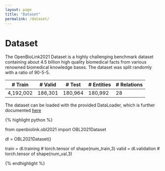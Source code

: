 ```yaml
---
layout: page
title: "Dataset"
permalink: /dataset/
---
```


# Dataset

The OpenBioLink2021 Dataset is a highly challenging benchmark dataset containing about 4.5 billion high quality biomedical facts from various renowned biomedical knowledge bases. The dataset was split randomly with a ratio of 90-5-5.

| # Train   | # Valid | # Test  | # Entities | # Relations |
|-----------|---------|---------|------------|-------------|
| 4,192,002 | 186,301 | 180,964 | 180,992    | 28          |

The dataset can be loaded with the provided DataLoader, which is further documented [here](../obl2021.html#obl2021.OBL2021Dataset)

{% highlight python %}

from openbiolink.obl2021 import OBL2021Dataset

dl = OBL2021Dataset()

train = dl.training # torch.tensor of shape(num_train,3)
valid = dl.validation # torch.tensor of shape(num_val,3)

{% endhighlight %}